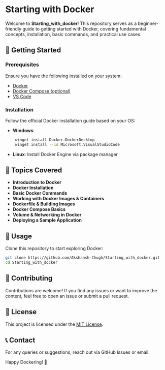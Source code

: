 # Starting with Docker

Welcome to **Starting_with_docker**! This repository serves as a beginner-friendly guide to getting started with Docker, covering fundamental concepts, installation, basic commands, and practical use cases.

## 🚀 Getting Started

### Prerequisites
Ensure you have the following installed on your system:
- [Docker](https://docs.docker.com/get-docker/)
- [Docker Compose (optional)](https://docs.docker.com/compose/install/)
- [VS Code](https://code.visualstudio.com/download)

### Installation
Follow the official Docker installation guide based on your OS:
- **Windows**:
  ```bash
   winget install Docker.DockerDesktop
   winget install --id Microsoft.VisualStudioCode
  ```
  

- **Linux**: Install Docker Engine via package manager

## 📌 Topics Covered
- **Introduction to Docker**
- **Docker Installation**
- **Basic Docker Commands**
- **Working with Docker Images & Containers**
- **Dockerfile & Building Images**
- **Docker Compose Basics**
- **Volume & Networking in Docker**
- **Deploying a Sample Application**

## 🔧 Usage
Clone this repository to start exploring Docker:
```bash
git clone https://github.com/Akshansh-Chugh/Starting_with_docker.git
cd Starting_with_docker
```

## 🤝 Contributing
Contributions are welcome! If you find any issues or want to improve the content, feel free to open an issue or submit a pull request.

## 📜 License
This project is licensed under the [MIT License](LICENSE).

## 📞 Contact
For any queries or suggestions, reach out via GitHub Issues or email.

Happy Dockering! 🐳
